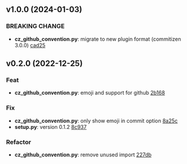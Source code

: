## v1.0.0 (2024-01-03)

### BREAKING CHANGE

- **cz_github_convention.py**: migrate to new plugin format (commitizen 3.0.0) [cad25](https://github.com/evanhongo/cz-github-convention/commit/cad2566da8144d89b8aa96fccad4cf22165f15cf)

## v0.2.0 (2022-12-25)

### Feat

- **cz_github_convention.py**: emoji and support for github [2b168](https://github.com/evanhongo/cz-github-convention/commit/2b1687c4217903015b87bb182aa8ca6b4129a8e4)

### Fix

- **cz_github_convention.py**: only show emoji in commit option [8a25c](https://github.com/evanhongo/cz-github-convention/commit/8a25c87e8c302746dea5ad283bd1f2a41f96d314)
- **setup.py**: version 0.1.2 [8c937](https://github.com/evanhongo/cz-github-convention/commit/8c937804403b79613c6744ea666893e290bffec2)

### Refactor

- **cz_github_convention.py**: remove unused import [227db](https://github.com/evanhongo/cz-github-convention/commit/227db10b56862a81931a324e4cc6ee0d7bf57677)

